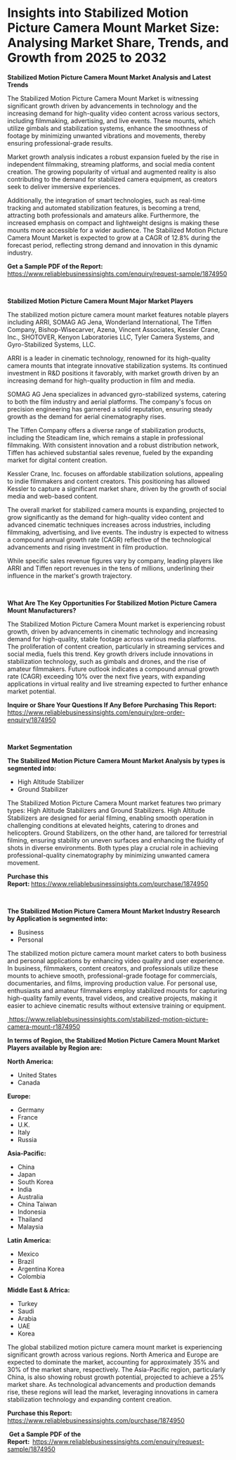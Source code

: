<p><h1>Insights into Stabilized Motion Picture Camera Mount Market Size: Analysing Market Share, Trends, and Growth from 2025 to 2032</h1></p><p><strong>Stabilized Motion Picture Camera Mount Market Analysis and Latest Trends</strong></p>
<p><p>The Stabilized Motion Picture Camera Mount Market is witnessing significant growth driven by advancements in technology and the increasing demand for high-quality video content across various sectors, including filmmaking, advertising, and live events. These mounts, which utilize gimbals and stabilization systems, enhance the smoothness of footage by minimizing unwanted vibrations and movements, thereby ensuring professional-grade results.</p><p>Market growth analysis indicates a robust expansion fueled by the rise in independent filmmaking, streaming platforms, and social media content creation. The growing popularity of virtual and augmented reality is also contributing to the demand for stabilized camera equipment, as creators seek to deliver immersive experiences.</p><p>Additionally, the integration of smart technologies, such as real-time tracking and automated stabilization features, is becoming a trend, attracting both professionals and amateurs alike. Furthermore, the increased emphasis on compact and lightweight designs is making these mounts more accessible for a wider audience. The Stabilized Motion Picture Camera Mount Market is expected to grow at a CAGR of 12.8% during the forecast period, reflecting strong demand and innovation in this dynamic industry.</p></p>
<p><strong>Get a Sample PDF of the Report:&nbsp;</strong> <a href="https://www.reliablebusinessinsights.com/enquiry/request-sample/1874950?utm_campaign=3046&utm_medium=2&utm_source=Github&utm_content=ia&utm_term=12042025&utm_id=stabilized-motion-picture-camera-mount">https://www.reliablebusinessinsights.com/enquiry/request-sample/1874950</a></p>
<p>&nbsp;</p>
<p><strong>Stabilized Motion Picture Camera Mount Major Market Players</strong></p>
<p><p>The stabilized motion picture camera mount market features notable players including ARRI, SOMAG AG Jena, Wonderland International, The Tiffen Company, Bishop-Wisecarver, Azena, Vincent Associates, Kessler Crane, Inc., SHOTOVER, Kenyon Laboratories LLC, Tyler Camera Systems, and Gyro-Stabilized Systems, LLC. </p><p>ARRI is a leader in cinematic technology, renowned for its high-quality camera mounts that integrate innovative stabilization systems. Its continued investment in R&D positions it favorably, with market growth driven by an increasing demand for high-quality production in film and media.</p><p>SOMAG AG Jena specializes in advanced gyro-stabilized systems, catering to both the film industry and aerial platforms. The company's focus on precision engineering has garnered a solid reputation, ensuring steady growth as the demand for aerial cinematography rises.</p><p>The Tiffen Company offers a diverse range of stabilization products, including the Steadicam line, which remains a staple in professional filmmaking. With consistent innovation and a robust distribution network, Tiffen has achieved substantial sales revenue, fueled by the expanding market for digital content creation.</p><p>Kessler Crane, Inc. focuses on affordable stabilization solutions, appealing to indie filmmakers and content creators. This positioning has allowed Kessler to capture a significant market share, driven by the growth of social media and web-based content.</p><p>The overall market for stabilized camera mounts is expanding, projected to grow significantly as the demand for high-quality video content and advanced cinematic techniques increases across industries, including filmmaking, advertising, and live events. The industry is expected to witness a compound annual growth rate (CAGR) reflective of the technological advancements and rising investment in film production. </p><p>While specific sales revenue figures vary by company, leading players like ARRI and Tiffen report revenues in the tens of millions, underlining their influence in the market's growth trajectory.</p></p>
<p>&nbsp;</p>
<p><strong>What Are The Key Opportunities For Stabilized Motion Picture Camera Mount Manufacturers?</strong></p>
<p><p>The Stabilized Motion Picture Camera Mount market is experiencing robust growth, driven by advancements in cinematic technology and increasing demand for high-quality, stable footage across various media platforms. The proliferation of content creation, particularly in streaming services and social media, fuels this trend. Key growth drivers include innovations in stabilization technology, such as gimbals and drones, and the rise of amateur filmmakers. Future outlook indicates a compound annual growth rate (CAGR) exceeding 10% over the next five years, with expanding applications in virtual reality and live streaming expected to further enhance market potential.</p></p>
<p><strong>Inquire or Share Your Questions If Any Before Purchasing This Report:</strong> <a href="https://www.reliablebusinessinsights.com/enquiry/pre-order-enquiry/1874950?utm_campaign=3046&utm_medium=2&utm_source=Github&utm_content=ia&utm_term=12042025&utm_id=stabilized-motion-picture-camera-mount">https://www.reliablebusinessinsights.com/enquiry/pre-order-enquiry/1874950</a></p>
<p>&nbsp;</p>
<p><strong>Market Segmentation</strong></p>
<p><strong>The Stabilized Motion Picture Camera Mount Market Analysis by types is segmented into:</strong></p>
<p><ul><li>High Altitude Stabilizer</li><li>Ground Stabilizer</li></ul></p>
<p><p>The Stabilized Motion Picture Camera Mount market features two primary types: High Altitude Stabilizers and Ground Stabilizers. High Altitude Stabilizers are designed for aerial filming, enabling smooth operation in challenging conditions at elevated heights, catering to drones and helicopters. Ground Stabilizers, on the other hand, are tailored for terrestrial filming, ensuring stability on uneven surfaces and enhancing the fluidity of shots in diverse environments. Both types play a crucial role in achieving professional-quality cinematography by minimizing unwanted camera movement.</p></p>
<p><strong>Purchase this Report:&nbsp;</strong><a href="https://www.reliablebusinessinsights.com/purchase/1874950?utm_campaign=3046&utm_medium=2&utm_source=Github&utm_content=ia&utm_term=12042025&utm_id=stabilized-motion-picture-camera-mount">https://www.reliablebusinessinsights.com/purchase/1874950</a></p>
<p>&nbsp;</p>
<p><strong>The Stabilized Motion Picture Camera Mount Market Industry Research by Application is segmented into:</strong></p>
<p><ul><li>Business</li><li>Personal</li></ul></p>
<p><p>The stabilized motion picture camera mount market caters to both business and personal applications by enhancing video quality and user experience. In business, filmmakers, content creators, and professionals utilize these mounts to achieve smooth, professional-grade footage for commercials, documentaries, and films, improving production value. For personal use, enthusiasts and amateur filmmakers employ stabilized mounts for capturing high-quality family events, travel videos, and creative projects, making it easier to achieve cinematic results without extensive training or equipment.</p></p>
<p><a href="https://www.reliablebusinessinsights.com/stabilized-motion-picture-camera-mount-r1874950?utm_campaign=3046&utm_medium=2&utm_source=Github&utm_content=ia&utm_term=12042025&utm_id=stabilized-motion-picture-camera-mount">&nbsp;https://www.reliablebusinessinsights.com/stabilized-motion-picture-camera-mount-r1874950</a></p>
<p><strong>In terms of Region, the Stabilized Motion Picture Camera Mount Market Players available by Region are:</strong></p>
<p>
    <p> <strong> North America: </strong>
        <ul>
            <li>United States</li>
            <li>Canada</li>
        </ul>
        </p> 
    <p> <strong> Europe: </strong>
        <ul>
            <li>Germany</li>
            <li>France</li>
            <li>U.K.</li>
            <li>Italy</li>
            <li>Russia</li>
        </ul>
        </p> 
    <p> <strong> Asia-Pacific: </strong>
        <ul>
            <li>China</li>
            <li>Japan</li>
            <li>South Korea</li>
            <li>India</li>
            <li>Australia</li>
            <li>China Taiwan</li>
            <li>Indonesia</li>
            <li>Thailand</li>
            <li>Malaysia</li>
        </ul>
        </p> 
    <p> <strong> Latin America: </strong>
        <ul>
            <li>Mexico</li>
            <li>Brazil</li>
            <li>Argentina Korea</li>
            <li>Colombia</li>
        </ul>
        </p> 
    <p> <strong> Middle East & Africa: </strong>
        <ul>
            <li>Turkey</li>
            <li>Saudi</li>
            <li>Arabia</li>
            <li>UAE</li>
            <li>Korea</li>
        </ul>
    </p>
    </p>
<p><p>The global stabilized motion picture camera mount market is experiencing significant growth across various regions. North America and Europe are expected to dominate the market, accounting for approximately 35% and 30% of the market share, respectively. The Asia-Pacific region, particularly China, is also showing robust growth potential, projected to achieve a 25% market share. As technological advancements and production demands rise, these regions will lead the market, leveraging innovations in camera stabilization technology and expanding content creation.</p></p>
<p><strong>Purchase this Report: </strong><a href="https://www.reliablebusinessinsights.com/purchase/1874950?utm_campaign=3046&utm_medium=2&utm_source=Github&utm_content=ia&utm_term=12042025&utm_id=stabilized-motion-picture-camera-mount">https://www.reliablebusinessinsights.com/purchase/1874950</a></p>
<p>&nbsp;<strong>Get a Sample PDF of the Report:&nbsp;&nbsp;</strong><a href="https://www.reliablebusinessinsights.com/enquiry/request-sample/1874950?utm_campaign=3046&utm_medium=2&utm_source=Github&utm_content=ia&utm_term=12042025&utm_id=stabilized-motion-picture-camera-mount">https://www.reliablebusinessinsights.com/enquiry/request-sample/1874950</a></p>
<p><strong></strong></p>
<p><p></p><p></p><p></p></p>